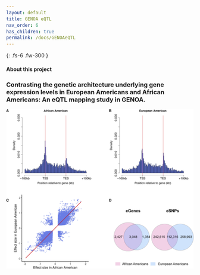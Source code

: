 ```yaml
---
layout: default
title: GENOA eQTL
nav_order: 6
has_children: true
permalink: /docs/GENOAeQTL
---
```



{: .fs-6 .fw-300 }

#### About this project

### Contrasting the genetic architecture underlying gene expression levels in European Americans and African Americans: An eQTL mapping study in GENOA.


<img align="left" src="/images/eqtl.jpg" alt="drawing" width="800"/>  
